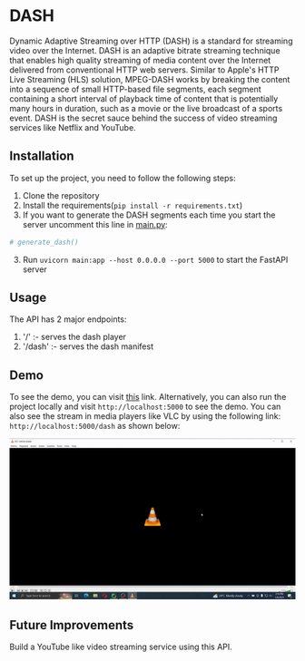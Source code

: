 # DASH
Dynamic Adaptive Streaming over HTTP (DASH) is a standard for streaming video over the Internet. DASH is an adaptive bitrate streaming technique that enables high quality streaming of media content over the Internet delivered from conventional HTTP web servers. Similar to Apple's HTTP Live Streaming (HLS) solution, MPEG-DASH works by breaking the content into a sequence of small HTTP-based file segments, each segment containing a short interval of playback time of content that is potentially many hours in duration, such as a movie or the live broadcast of a sports event.
DASH is the secret sauce behind the success of video streaming services like Netflix and YouTube.

## Installation
To set up the project, you need to follow the following steps:
1. Clone the repository
2. Install the requirements(`pip install -r requirements.txt`)
3. If you want to generate the DASH segments each time you start the server uncomment this line in [main.py](main.py):
```python
# generate_dash()
```
3. Run `uvicorn main:app --host 0.0.0.0 --port 5000` to start the FastAPI server

## Usage
The API has 2 major endpoints:
1.  '/' :- serves the dash player
2. '/dash' :- serves the dash manifest

## Demo
To see the demo, you can visit [this](http://dash-zdvi.onrender.com) link. Alternatively, you can also run the project locally and visit `http://localhost:5000` to see the demo.
You can also see the stream in media players like VLC by using the following link: `http://localhost:5000/dash` as shown below:

![VLC](screenshots/demo.gif?raw=true "DEMO")

## Future Improvements
Build a YouTube like video streaming service using this API.
